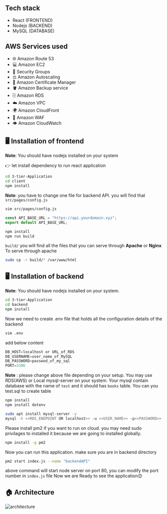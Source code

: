 ## Tech stack

- React (FRONTEND)
- Nodejs (BACKEND)
- MySQL (DATABASE)

## AWS Services used
- 🌐 Amazon Route 53
- 💻 Amazon EC2
- 🔐 Security Groups
- ⚖️ Amazon Autoscaling
- 🪪 Amazon Certificate Manager
- 🪣 Amazon Backup service
- 🗄️ Amazon RDS
- ☁️ Amazon VPC
- 🌍 Amazon CloudFront
- 🔐 Amazon WAF
- 👁️ Amazon CloudWatch

## 🖥️ Installation of frontend

**Note**: You should have nodejs installed on your system

👉 let install dependency to run react application

```sh
cd 3-tier-Application
cd client
npm install
```

**Note**: you have to change one file for backend API. you will find that `src/pages/config.js`

```sh
vim src/pages/config.js
```

```javascript
const API_BASE_URL = "https://api.yourdomain.xyz";
export default API_BASE_URL;
```

```sh
npm install 
npm run build 
```

 `build/` you will find all the files that you can serve through **Apache** or **Nginx**
 To serve through apache
```sh
sudo cp -r build/* /var/www/html
```

##  🖥️ ️Installation of backend

**Note**: You should have nodejs installed on your system.

```sh
cd 3-tier-Application
cd backend
npm install
```
Now we need to create .env file that holds all the configuration details of the backend

```sh
vim .env
```
add below content 

```javascript
DB_HOST=localhost or URL_of_RDS
DB_USERNAME=user_name_of_MySQL
DB_PASSWORD=passwod_of_my_sql
PORT=3306
```
**Note** : please change above file depending on your setup. You may use RDS(AWS) or Local mysql-server on your system. Your mysql contain database with the name of `test` and it should has `books` table. You can you test.sql to create table

```sh
npm install 
npm install dotenv
```

```sh
sudo apt install mysql-server -y
mysql -h <<RDS_ENDPOINT OR localhost>> -u <<USER_NAME>> -p<<PASSWORD>> test < test.sql
```

Please install pm2 if you want to run on cloud. you may need sudo privilages to installed it because we are going to installed globally.
```sh
npm install -g pm2
```

Now you can run this application. make sure you are in backend directory
```sh
pm2 start index.js --name "backendAPI"
```

above command will start node server on port 80, you can modify the port number in `index.js` file
Now we are Ready to see the application😊

## 🏠 Architecture
![architecture](https://github.com/satyam19arya/3-tier-Application/assets/77580311/1b6db6cc-e659-4b09-b565-85574f3b477b)
